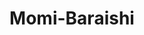 --- 
title: "Momi-Baraishi"
publishdate: "2019-7-6T16:48:46+02:00"
src: "https://365manga.net/manga/momi-baraishi"
image: "https://data.365manga.net/images/thumbnails/15807-momi-baraishi.jpg"
description: "There are demons who prey on beautiful young women and possess them. Fortunately, there is a magic user roaming the city who can banish them, but he needs to make physical contact with the women in question to banish the monster. Specifically, with their breasts. This is the story of this traveler and his witch companion…"
---